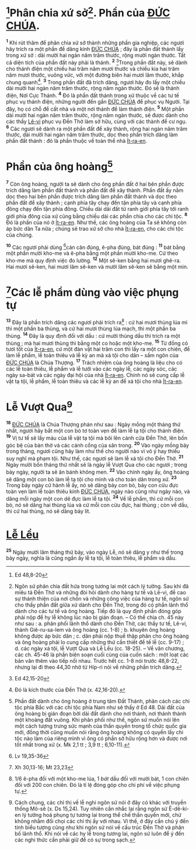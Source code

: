 # [^1@-02697cbe-79b1-4c8f-b1a8-2c640cb8daf7]Phân chia xứ sở[^1-02697cbe-79b1-4c8f-b1a8-2c640cb8daf7]. Phần của [ĐỨC CHÚA]().

<sup><b>1</b></sup> Khi rút thăm để phân chia xứ sở thành những phần gia nghiệp, các ngươi hãy trích ra một phần để dâng kính [ĐỨC CHÚA]() ; đây là phần đất thánh lấy trong xứ sở : dài mười hai ngàn năm trăm thước, rộng mười ngàn thước. Tất cả diện tích của phần đất này phải là thánh. <sup><b>2</b></sup> [^2@-02697cbe-79b1-4c8f-b1a8-2c640cb8daf7]Trong phần đất này, sẽ dành cho thánh điện một chiều hai trăm năm mươi thước và chiều kia hai trăm năm mươi thước, vuông vức, với một đường biên hai mươi lăm thước, khắp chung quanh[^2-02697cbe-79b1-4c8f-b1a8-2c640cb8daf7]. <sup><b>3</b></sup> Trong phần đất đã trích dâng, ngươi hãy đo lấy một chiều dài mười hai ngàn năm trăm thước, rộng năm ngàn thước. Đó sẽ là thánh điện, Nơi Cực Thánh. <sup><b>4</b></sup> Đó là phần đất thánh trong xứ thuộc về các tư tế phục vụ thánh điện, những người đến gần [ĐỨC CHÚA]() để phục vụ Người. Tại đây, họ có chỗ để cất nhà và một nơi thánh để làm thánh điện. <sup><b>5</b></sup> Một phần dài mười hai ngàn năm trăm thước, rộng năm ngàn thước, sẽ được dành cho các thầy [Lê-vi]() phục vụ Đền Thờ làm sở hữu, cùng với các thành để cư ngụ. <sup><b>6</b></sup> Các ngươi sẽ dành ra một phần đất để xây thành, rộng hai ngàn năm trăm thước, dài mười hai ngàn năm trăm thước, dọc theo phần trích dâng làm phần đất thánh : đó là phần thuộc về toàn thể nhà [Ít-ra-en]().

# Phần của ông hoàng[^3-02697cbe-79b1-4c8f-b1a8-2c640cb8daf7]

<sup><b>7</b></sup> Còn ông hoàng, người ta sẽ dành cho ông phần đất ở hai bên phần được trích dâng làm phần đất thánh và phần đất để xây thành. Phần đất ấy nằm dọc theo hai bên phần được trích dâng làm phần đất thánh và dọc theo phần đất để xây thành ; cạnh phía tây chạy đến tận phía tây và cạnh phía đông chạy đến tận phía đông. Chiều dài dải đất từ ranh giới phía tây tới ranh giới phía đông của xứ cũng bằng chiều dài các phần chia cho các chi tộc. <sup><b>8</b></sup> Đó là phần của nó ở [Ít-ra-en](). Như thế, các ông hoàng của Ta sẽ không còn áp bức dân Ta nữa ; chúng sẽ trao xứ sở cho nhà [Ít-ra-en](), cho các chi tộc của chúng.

<sup><b>10</b></sup> Các ngươi phải dùng [^4@-02697cbe-79b1-4c8f-b1a8-2c640cb8daf7]cán cân đúng, ê-pha đúng, bát đúng : <sup><b>11</b></sup> bát bằng một phần mười kho-me và ê-pha bằng một phần mười kho-me. Cứ theo kho-me mà quy định việc đo lường. <sup><b>12</b></sup> Một sê-ken bằng hai mươi ghê-ra. Hai mươi sê-ken, hai mươi lăm sê-ken và mười lăm sê-ken sẽ bằng một min.

# [^5@-02697cbe-79b1-4c8f-b1a8-2c640cb8daf7]Các lễ phẩm dùng vào việc phụng tự

<sup><b>13</b></sup> Đây là phần trích dâng các ngươi phải trích ra[^5-02697cbe-79b1-4c8f-b1a8-2c640cb8daf7] : cứ hai mươi thùng lúa mì thì một phần ba thùng, và cứ hai mươi thùng lúa mạch, thì một phần ba thùng. <sup><b>14</b></sup> Đây là quy định đối với dầu : cứ mười thùng dầu thì trích ra một thùng ; mà hai mươi thùng thì bằng một co hoặc một kho-me. <sup><b>15</b></sup> Từ đồng cỏ tươi tốt của [Ít-ra-en](), cứ một đàn vật hai trăm con thì lấy ra một con chiên, để làm lễ phẩm, lễ toàn thiêu và lễ kỳ an mà xá tội cho dân – sấm ngôn của [ĐỨC CHÚA]() là Chúa Thượng. <sup><b>17</b></sup> Trách nhiệm của ông hoàng là liệu cho có các lễ toàn thiêu, lễ phẩm và lễ tưới vào các ngày lễ, các ngày sóc, các ngày sa-bát và các ngày đại hội của nhà [Ít-ra-en](). Chính nó sẽ cung cấp lễ vật tạ tội, lễ phẩm, lễ toàn thiêu và các lễ kỳ an để xá tội cho nhà [Ít-ra-en]().

# Lễ Vượt Qua[^7-02697cbe-79b1-4c8f-b1a8-2c640cb8daf7]

<sup><b>18</b></sup> [ĐỨC CHÚA]() là Chúa Thượng phán như sau : Ngày mồng một tháng thứ nhất, ngươi hãy bắt một con bò tơ toàn vẹn để làm lễ tạ tội cho thánh điện. <sup><b>19</b></sup> Vị tư tế sẽ lấy máu của lễ vật tạ tội mà bôi lên cánh cửa Đền Thờ, lên bốn góc bệ của bàn thờ và các cánh cổng của sân trong. <sup><b>20</b></sup> Vào ngày mồng bảy trong tháng, ngươi cũng hãy làm như thế cho người nào vì vô ý hay thiếu suy nghĩ mà phạm tội. Như thế, các ngươi sẽ làm lễ xá tội cho Đền Thờ. <sup><b>21</b></sup> Ngày mười bốn tháng thứ nhất sẽ là ngày lễ Vượt Qua cho các ngươi ; trong bảy ngày, người ta sẽ ăn bánh không men. <sup><b>22</b></sup> Vào chính ngày ấy, ông hoàng sẽ dâng một con bò làm lễ tạ tội cho mình và cho toàn dân trong xứ. <sup><b>23</b></sup> Trong bảy ngày cử hành lễ ấy, nó sẽ dâng bảy con bò, bảy con cừu đực toàn vẹn làm lễ toàn thiêu kính [ĐỨC CHÚA](), ngày nào cũng như ngày nào, và dâng mỗi ngày một con dê đực làm lễ tạ tội. <sup><b>24</b></sup> Về lễ phẩm, thì cứ mỗi con bò, nó sẽ dâng hai thùng lúa và cứ mỗi con cừu đực, hai thùng ; còn về dầu, thì cứ hai thùng, nó sẽ dâng bảy lít.

# [Lễ Lều]()

<sup><b>25</b></sup> Ngày mười lăm tháng thứ bảy, vào ngày Lễ, nó sẽ dâng y như thế trong bảy ngày, nghĩa là cũng ngần ấy lễ tạ tội, lễ toàn thiêu, lễ phẩm và dầu.

[^1-02697cbe-79b1-4c8f-b1a8-2c640cb8daf7]:
    Ngôn sứ phân chia đất hứa trong tương lai một cách lý tưởng. Sau khi đã miêu tả Đền Thờ và những đòi hỏi dành cho hàng tư tế và Lê-vi, đề cao sự thánh thiện của nơi chốn và những công việc của hàng tư tế, ngôn sứ cho thấy phần đất giữa xứ dành cho Đền Thờ, trong đó có phần lãnh thổ dành cho các tư tế và ông hoàng. Tiếp đó là quy định phần đóng góp phải nộp để hy lễ không lúc nào bị gián đoạn. – Có thể chia ch. 45 này như sau : a. phân phối lãnh thổ dành cho Đền Thờ, các thầy tư tế, Lê-vi, thành Giê-ru-sa-lem và ông hoàng (cc. 1-8) ; b. khuyên ông hoàng không được áp bức dân ; c. dân phải nộp thuế thập phân cho ông hoàng và ông hoàng phải lo cung cấp những thứ cần thiết để tế lễ (cc. 9-17) ; d. các ngày xá tội, lễ Vượt Qua và Lễ Lều (cc. 18-25). – Về văn chương, các ch. 45-46 là phần biên soạn cuối cùng của cuốn sách : một loạt các bản văn thêm vào tiếp nối nhau. Trước hết cc. 1-8 nói trước 48,8-22, nhưng lại đi theo 44,30 nhờ từ Híp-ri nói về những phần trích dâng.
    [^2-02697cbe-79b1-4c8f-b1a8-2c640cb8daf7]: Đó là kích thước của Đền Thờ (x. 42,16-20).
    [^3-02697cbe-79b1-4c8f-b1a8-2c640cb8daf7]: Phần đất dành cho ông hoàng ở trung tâm Đất Thánh, phân cách các chi tộc phía Bắc với các chi tộc phía Nam như sẽ thấy ở Ed 48. Dải đất của ông hoàng bị gián đoạn bởi dải đất dành cho nơi thánh, nơi thánh thành một khoảng đất vuông. Khi phân phối như thế, ngôn sứ muốn nói lên một cách tượng trưng sức mạnh của thần quyền trong tổ chức quốc gia mới, đồng thời cũng muốn nói rằng ông hoàng không có quyền lấy chi tộc nào làm của riêng mình vì ông có phần sở hữu rộng hơn và được nơi tốt nhất trong xứ (x. Mk 2,1 tt ; 3,9 tt ; 6,10-11).
    [^5-02697cbe-79b1-4c8f-b1a8-2c640cb8daf7]: 1/6 ê-pha đối với một kho-me lúa, 1 _bát_ dầu đối với mười bát, 1 con chiên đối với 200 con chiên. Đó là tỉ lệ đóng góp cho chi phí về việc phụng tự.
    [^7-02697cbe-79b1-4c8f-b1a8-2c640cb8daf7]: Cách chung, các chỉ thị về lễ nghi ngôn sứ nói ở đây có khác với truyền thống Mô-sê (x. Ds 15,24). Tuy nhiên cần nhắc lại rằng ngôn sứ Ê-dê-ki-en lý tưởng hoá phụng tự tương lai trong thể chế thần quyền mới, chứ không nhằm đối chọi các chỉ thị ấy với nhau. Vì thế, ở đây cần chú ý đến tính biểu tượng cũng như khi ngôn sứ nói về cấu trúc Đền Thờ và phân bố lãnh thổ. Khi nói về các hy lễ trong tương lai, ngôn sứ luôn để ý đến các nghi thức cần phải giữ để có sự trong sạch.
    [^1@-02697cbe-79b1-4c8f-b1a8-2c640cb8daf7]: Ed 48,8-20
    [^2@-02697cbe-79b1-4c8f-b1a8-2c640cb8daf7]: Ed 42,15-20
    [^4@-02697cbe-79b1-4c8f-b1a8-2c640cb8daf7]: Lv 19,35-36
    [^5@-02697cbe-79b1-4c8f-b1a8-2c640cb8daf7]: Xh 30,13-16; Mt 23,23
